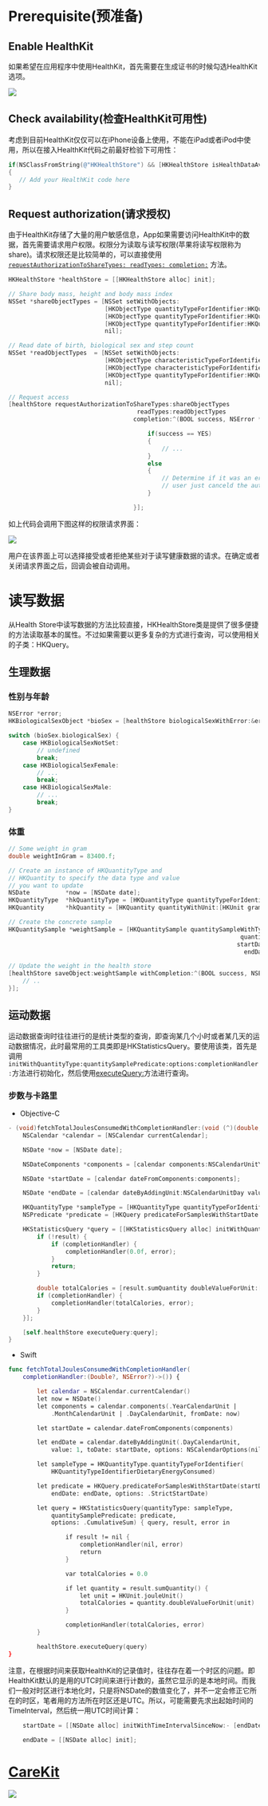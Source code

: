 # Prerequisite(预准备)

## Enable HealthKit

如果希望在应用程序中使用HealthKit，首先需要在生成证书的时候勾选HealthKit选项。

![](http://jademind.com/wp-content/uploads/2014/11/healthkit_enable_capability.png)

## Check availability(检查HealthKit可用性)

考虑到目前HealthKit仅仅可以在iPhone设备上使用，不能在iPad或者iPod中使用，所以在接入HealthKit代码之前最好检验下可用性：

``` objective-c
if(NSClassFromString(@"HKHealthStore") && [HKHealthStore isHealthDataAvailable])
{
   // Add your HealthKit code here
}
```

## Request authorization(请求授权)

由于HealthKit存储了大量的用户敏感信息，App如果需要访问HealthKit中的数据，首先需要请求用户权限。权限分为读取与读写权限(苹果将读写权限称为share)。请求权限还是比较简单的，可以直接使用[`requestAuthorizationToShareTypes: readTypes: completion:`](https://developer.apple.com/library/ios/DOCUMENTATION/HealthKit/Reference/HKHealthStore_Class/index.html#//apple_ref/occ/instm/HKHealthStore/requestAuthorizationToShareTypes:readTypes:completion:) 方法。

``` objective-c
HKHealthStore *healthStore = [[HKHealthStore alloc] init];

// Share body mass, height and body mass index
NSSet *shareObjectTypes = [NSSet setWithObjects:
                           [HKObjectType quantityTypeForIdentifier:HKQuantityTypeIdentifierBodyMass],
                           [HKObjectType quantityTypeForIdentifier:HKQuantityTypeIdentifierHeight],
                           [HKObjectType quantityTypeForIdentifier:HKQuantityTypeIdentifierBodyMassIndex],
                           nil];

// Read date of birth, biological sex and step count
NSSet *readObjectTypes  = [NSSet setWithObjects:
                           [HKObjectType characteristicTypeForIdentifier:HKCharacteristicTypeIdentifierDateOfBirth],
                           [HKObjectType characteristicTypeForIdentifier:HKCharacteristicTypeIdentifierBiologicalSex],
                           [HKObjectType quantityTypeForIdentifier:HKQuantityTypeIdentifierStepCount],
                           nil];

// Request access
[healthStore requestAuthorizationToShareTypes:shareObjectTypes
                                    readTypes:readObjectTypes
                                   completion:^(BOOL success, NSError *error) {

                                       if(success == YES)
                                       {
                                           // ...
                                       }
                                       else
                                       {
                                           // Determine if it was an error or if the
                                           // user just canceld the authorization request
                                       }

                                   }];
```

如上代码会调用下图这样的权限请求界面：

![](http://jademind.com/wp-content/uploads/2014/11/healthkit_request_auth_dialog-575x1024.png)

用户在该界面上可以选择接受或者拒绝某些对于读写健康数据的请求。在确定或者关闭请求界面之后，回调会被自动调用。



# 读写数据

从Health Store中读写数据的方法比较直接，HKHealthStore类是提供了很多便捷的方法读取基本的属性。不过如果需要以更多复杂的方式进行查询，可以使用相关的子类：HKQuery。

## 生理数据

### 性别与年龄

``` objective-c
NSError *error;
HKBiologicalSexObject *bioSex = [healthStore biologicalSexWithError:&error];

switch (bioSex.biologicalSex) {
    case HKBiologicalSexNotSet:
        // undefined
        break;
    case HKBiologicalSexFemale:
        // ...
        break;
    case HKBiologicalSexMale:
        // ...
        break;
}
```

### 体重

``` objective-c
// Some weight in gram
double weightInGram = 83400.f;

// Create an instance of HKQuantityType and
// HKQuantity to specify the data type and value
// you want to update
NSDate          *now = [NSDate date];
HKQuantityType  *hkQuantityType = [HKQuantityType quantityTypeForIdentifier:HKQuantityTypeIdentifierBodyMass];
HKQuantity      *hkQuantity = [HKQuantity quantityWithUnit:[HKUnit gramUnit] doubleValue:weightInGram];

// Create the concrete sample
HKQuantitySample *weightSample = [HKQuantitySample quantitySampleWithType:hkQuantityType
                                                                 quantity:hkQuantity
                                                                startDate:now
                                                                  endDate:now];

// Update the weight in the health store
[healthStore saveObject:weightSample withCompletion:^(BOOL success, NSError *error) {
    // ..
}];
```



## 运动数据

运动数据查询时往往进行的是统计类型的查询，即查询某几个小时或者某几天的运动数据情况，此时最常用的工具类即是HKStatisticsQuery。要使用该类，首先是调用```initWithQuantityType:quantitySamplePredicate:options:completionHandler:```方法进行初始化，然后使用[executeQuery:](https://developer.apple.com/library/prerelease/ios/documentation/HealthKit/Reference/HKHealthStore_Class/index.html#//apple_ref/occ/instm/HKHealthStore/executeQuery:)方法进行查询。

### 步数与卡路里

- Objective-C

``` objective-c
- (void)fetchTotalJoulesConsumedWithCompletionHandler:(void (^)(double, NSError *))completionHandler {
    NSCalendar *calendar = [NSCalendar currentCalendar];

    NSDate *now = [NSDate date];

    NSDateComponents *components = [calendar components:NSCalendarUnitYear|NSCalendarUnitMonth|NSCalendarUnitDay fromDate:now];

    NSDate *startDate = [calendar dateFromComponents:components];

    NSDate *endDate = [calendar dateByAddingUnit:NSCalendarUnitDay value:1 toDate:startDate options:0];

    HKQuantityType *sampleType = [HKQuantityType quantityTypeForIdentifier:HKQuantityTypeIdentifierDietaryEnergyConsumed];
    NSPredicate *predicate = [HKQuery predicateForSamplesWithStartDate:startDate endDate:endDate options:HKQueryOptionStrictStartDate];

    HKStatisticsQuery *query = [[HKStatisticsQuery alloc] initWithQuantityType:sampleType quantitySamplePredicate:predicate options:HKStatisticsOptionCumulativeSum completionHandler:^(HKStatisticsQuery *query, HKStatistics *result, NSError *error) {
        if (!result) {
            if (completionHandler) {
                completionHandler(0.0f, error);
            }
            return;
        }

        double totalCalories = [result.sumQuantity doubleValueForUnit:[HKUnit jouleUnit]];
        if (completionHandler) {
            completionHandler(totalCalories, error);
        }
    }];

    [self.healthStore executeQuery:query];
}
```

- Swift

``` swift
func fetchTotalJoulesConsumedWithCompletionHandler(
    completionHandler:(Double?, NSError?)->()) {

        let calendar = NSCalendar.currentCalendar()
        let now = NSDate()
        let components = calendar.components(.YearCalendarUnit |
            .MonthCalendarUnit | .DayCalendarUnit, fromDate: now)

        let startDate = calendar.dateFromComponents(components)

        let endDate = calendar.dateByAddingUnit(.DayCalendarUnit,
            value: 1, toDate: startDate, options: NSCalendarOptions(nil))

        let sampleType = HKQuantityType.quantityTypeForIdentifier(
            HKQuantityTypeIdentifierDietaryEnergyConsumed)

        let predicate = HKQuery.predicateForSamplesWithStartDate(startDate,
            endDate: endDate, options: .StrictStartDate)

        let query = HKStatisticsQuery(quantityType: sampleType,
            quantitySamplePredicate: predicate,
            options: .CumulativeSum) { query, result, error in

                if result != nil {
                    completionHandler(nil, error)
                    return
                }

                var totalCalories = 0.0

                if let quantity = result.sumQuantity() {
                    let unit = HKUnit.jouleUnit()
                    totalCalories = quantity.doubleValueForUnit(unit)
                }

                completionHandler(totalCalories, error)
        }

        healthStore.executeQuery(query)
}
```

注意，在根据时间来获取HealthKit的记录值时，往往存在着一个时区的问题。即HealthKit默认的是用的UTC时间来进行计数的，虽然它显示的是本地时间。而我们一般对时区进行本地化时，只是将NSDate的数值变化了，并不一定会修正它所在的时区，笔者用的方法所在时区还是UTC。所以，可能需要先求出起始时间的TimeInterval，然后统一用UTC时间计算：

``` objective-c
    startDate = [[NSDate alloc] initWithTimeIntervalSinceNow:- [endDate timeIntervalSinceDate:startDate]];
    
    endDate = [[NSDate alloc] init];
```

# [CareKit](https://github.com/carekit-apple/CareKit)

![](https://github.com/carekit-apple/CareKit/wiki/AddedBinaries.png)


